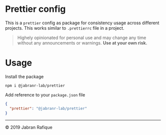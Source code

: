 # Prettier config

This is a `prettier` config as package for consistency usage across different projects. This works similar to `.prettierrc` file in a project.

> Highely opinionated for personal use and may change any time without any announcements or warnings. **Use at your own risk.**

# Usage

Install the package

```shell
npm i @jabranr-lab/prettier
```

Add reference to your `package.json` file

```json
{
  "prettier": "@jabranr-lab/prettier"
}
```

---
&copy; 2019 Jabran Rafique
